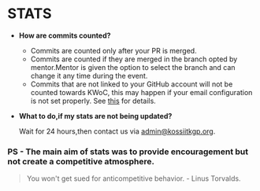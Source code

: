 # STATS

- __How are commits counted?__

  - Commits are counted only after your PR is merged.
  - Commits are counted if they are merged in the branch opted by mentor.Mentor is given the option to select the branch and can change it any time during the event.
  - Commits that are not linked to your GitHub account will not be counted towards KWoC, this may happen if your email configuration is not set properly. See [this](https://github.com/kossiitkgp/kwoc-bugs/issues/22#issuecomment-747068412) for details.

- __What to do,if my stats are not being updated?__

  Wait for 24 hours,then contact us via admin@kossiitkgp.org.
  
 ###  PS - The main aim of stats was to provide encouragement but not create a competitive atmosphere.
 
>  You won't get sued for anticompetitive behavior. - Linus Torvalds.
